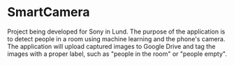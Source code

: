 # SmartCamera
Project being developed for Sony in Lund. The purpose of the application is to detect people in a room using machine learning and the phone's camera. The application will upload captured images to Google Drive and tag the images with a proper label, such as "people in the room" or "people empty". 
